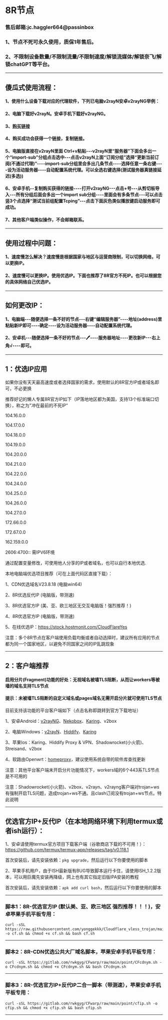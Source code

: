 # 8R节点
### 售后邮箱:jc.haggler664@passinbox
### 1、节点不死可永久使用，质保1年售后。
### 2、不限制设备数量/不限制流量/不限制速度/解锁流媒体/解锁奈飞/解锁chatGPT等平台。
--------------------------------
## 傻瓜式使用流程：
#### 1、使用什么设备下载对应的代理软件，下列已电脑v2rayN安卓v2rayNG举例：
#### 2、电脑下载好v2rayN。安卓手机下载好v2rayNG。
#### 3、[购买链接](https://www.idatariver.com/zh-cn/project/8r%E8%8A%82%E7%82%B9-d26a)
#### 4、购买成功会获得一个链接，复制链接。
#### 5、电脑版直接在v2rayN里面 Ctrl+v粘贴---v2rayN里“服务器”下面会多出一个“import-sub”分组点击选中---点击v2rayN上面“订阅分组”选择“更新当前订阅(不通过代理)”----import-sub分组里会多出几条节点----选择任意一条右键----设为活动服务器----自动配置系统代理。可以全选右键选择(测试服务器真链接延迟(多选))
#### 6、安卓手机--复制购买获得的链接----打开v2rayNG---点击+号---从剪切板导入---所有分组后面会多出一个import sub分组----里面会有多条节点---可以点击竖3个点选择“测试当前组配置Tcping”---点击下面灰色类似播放键启动服务即可成功。
#### 7、其他客户端类似操作，不会邮箱联系。
-------------------------------------------------------------
## 使用过程中问题：
#### 1、速度慢怎么解决？速度慢是根据国家与地区与运营商限制，可以切换网络，可以更换IP。 
#### 2、速度慢可以更换IP。使用优选IP。下面也推荐了8R官方不死IP。也可以根据您的具体网络自己优选IP。
-------------------------------------------------------------
## 如何更改IP：
#### 1、电脑端---随便选择一条不好的节点---右键“编辑服务器”----地址(address)里粘贴新IP即可----确定----设为活动服务器----自动配置系统代理。 
#### 2、安卓机---随便选择一条不好的节点---🖊----服务器地址----更改新IP---右上角√----即可。
-------------------------------------------------------------

## 1：优选IP应用

如果你没有天天最高速度或者选择国家的需求，使用默认的8R官方IP或者域名即可，不必更换

推荐好记的懒人专属8R官方IP如下（IP落地地区都为美国，支持13个标准端口切换），称之为"冲在最前的不死IP"

104.16.0.0 

104.17.0.0 

104.18.0.0 

104.19.0.0 

104.20.0.0 

104.21.0.0 

104.22.0.0 

104.24.0.0 

104.25.0.0 

104.26.0.0 

104.27.0.0 

172.66.0.0

172.67.0.0

162.159.0.0

2606:4700:: 需IPV6环境

通过配置变量修改，可使用他人分享的IP或者域名，也可以自行本地优选.

本地电脑端优选项目推荐（可在上面代码区直接下载）：

1、CDN优选域名V23.8.18 (电脑win64)

2、8R优选反代IP (电脑版，带测速)

3、8R优选官方IP (美、亚、欧三地区无交互电脑版！强烈推荐！)

4、8R优选官方IP (电脑版，带测速)

5、在线优选IP：https://stock.hostmonit.com/CloudFlareYes

注意：多个8R节点在客户端使用负载均衡或者自动选择时，建议所有应用的节点都为同一个国家地区，以避免不同国家之间的IP乱跳现象

---------------------------------

## 2：客户端推荐

#### 启用分片(Fragment)功能的好处：无视域名被墙TLS阻断，从而让workers等被墙的域名支持TLS节点
#### 提示：未被墙TLS阻断的自定义域名或pages域名无需开启分片就可使用TLS节点
 
目前支持该功能的平台客户端如下（点击名称即跳转到官方下载地址）

1、安卓Android：[v2rayNG](https://github.com/2dust/v2rayNG/tags)、[Nekobox](https://github.com/starifly/NekoBoxForAndroid/releases)、[Karing](https://github.com/KaringX/karing/tags)、v2box

2、电脑Windows：[v2rayN](https://github.com/2dust/v2rayN/tags)、[Hiddify](https://github.com/hiddify/hiddify-next/tags)、[Karing](https://github.com/KaringX/karing/tags)

3、苹果Ios：Karing、Hiddify Proxy & VPN、Shadowrocket(小火箭)、Streisand、v2box

4、软路由Openwrt：[homeproxy](https://github.com/yonggekkk/homeproxy/releases)，建议使用系统自带的软件库查找更新

注意：其他平台客户端未开启分片功能情况下，workers域的6个443系TLS节点是不可用的

注意：Shadowrocket(小火箭)、v2box、v2rayn、v2rayng客户端对trojan+ws有强制开启TLS问题，造成trojan+ws不通。且clash订阅没有trojan+ws节点。特此说明

---------------------------------

## 优选官方IP+反代IP（在本地网络环境下利用termux或者ish运行）：

1、安卓请使用termux官方项目下载客户端（谷歌商店下载的不可用！）：https://github.com/termux/termux-app/releases/tag/v0.118.1

首次安装后，请先安装依赖：```pkg upgrade```，然后运行以下你要使用的脚本

2、苹果手机用户，由于ISH最新版有BUG导致脚本运行卡住，请使用ISH_1.2.2版本，可以用巨魔先安装再降级，网上也有其它指定旧版IPA安装的教程

首次安装后，请先安装依赖：```apk add curl bash```，然后运行以下你要使用的脚本

-------------------------------------------------------------
### 脚本1：8R-优选官方IP (默认美、亚、欧三地区 强烈推荐！！！)，安卓苹果手机平板专用：
```
curl -sSL https://raw.githubusercontent.com/yonggekkk/Cloudflare_vless_trojan/main/cf/cf.sh -o cf.sh && chmod +x cf.sh && bash cf.sh
```
-------------------------------------------------------------

### 脚本2：8R-CDN优选公共大厂域名脚本，苹果安卓手机平板专用：
```
curl -sSL https://gitlab.com/rwkgyg/CFwarp/raw/main/point/CFcdnym.sh -o CFcdnym.sh && chmod +x CFcdnym.sh && bash CFcdnym.sh
```
------------------------------------------------------------------------
### 脚本3：8R-优选官方IP+反代IP二合一脚本（带测速），苹果安卓手机平板专用：
```
curl -sSL https://gitlab.com/rwkgyg/CFwarp/raw/main/point/cfip.sh -o cfip.sh && chmod +x cfip.sh && bash cfip.sh
```
-------------------------------------------------------------
